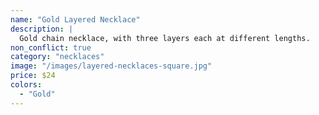 ```yaml
---
name: "Gold Layered Necklace"
description: |
  Gold chain necklace, with three layers each at different lengths.
non_conflict: true
category: "necklaces"
image: "/images/layered-necklaces-square.jpg"
price: $24
colors:
  - "Gold"
---
```

